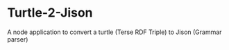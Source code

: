Turtle-2-Jison
==============

A node application to convert a turtle (Terse RDF Triple) to Jison (Grammar parser)